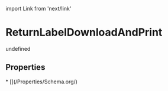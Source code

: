 import Link from 'next/link'
# ReturnLabelDownloadAndPrint

undefined

## Properties

<Grid>
* [](/Properties/Schema.org/)

</Grid>

